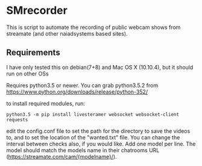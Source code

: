 # SMrecorder

This is script to automate the recording of public webcam shows from streamate (and other naiadsystems based sites). 


## Requirements

I have only tested this on debian(7+8) and Mac OS X (10.10.4), but it should run on other OSs

Requires python3.5 or newer. You can grab python3.5.2 from https://www.python.org/downloads/release/python-352/

to install required modules, run:
```
python3.5 -m pip install livesteramer websocket websocket-client requests
```


edit the config.conf file to set the path for the directory to save the videos to, and to set the location of the "wanted.txt" file. You can change the interval between checks also, if you would like.
Add one model per line. The model should match the models name in their chatrooms URL (https://streamate.com/cam/{modelname}/). 
